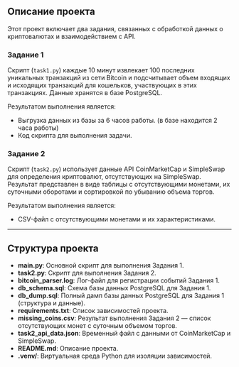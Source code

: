 ## Описание проекта
Этот проект включает два задания, связанных с обработкой данных о криптовалютах и взаимодействием с API. 

### Задание 1
Скрипт (`task1.py`) каждые 10 минут извлекает 100 последних уникальных транзакций из сети Bitcoin и подсчитывает объем входящих и исходящих транзакций для кошельков, участвующих в этих транзакциях. Данные хранятся в базе PostgreSQL. 

Результатом выполнения является:
- Выгрузка данных из базы за 6 часов работы. (в базе находится 2 часа работы)
- Код скрипта для выполнения задачи.

### Задание 2
Скрипт (`task2.py`) использует данные API CoinMarketCap и SimpleSwap для определения криптовалют, отсутствующих на SimpleSwap. Результат представлен в виде таблицы с отсутствующими монетами, их суточными оборотами и сортировкой по убыванию объема торгов.

Результатом выполнения является:
- CSV-файл с отсутствующими монетами и их характеристиками.

---

## Структура проекта
- **main.py**: Основной скрипт для выполнения Задания 1.
- **task2.py**: Скрипт для выполнения Задания 2.
- **bitcoin_parser.log**: Лог-файл для регистрации событий Задания 1.
- **db_schema.sql**: Схема базы данных PostgreSQL для Задания 1.
- **db_dump.sql**: Полный дамп базы данных PostgreSQL для Задания 1 (структура и данные).
- **requirements.txt**: Список зависимостей проекта.
- **missing_coins.csv**: Результат выполнения Задания 2 — список отсутствующих монет с суточным объемом торгов.
- **task2_api_data.json**: Временный файл с данными от CoinMarketCap и SimpleSwap.
- **README.md**: Описание проекта.
- **.venv/**: Виртуальная среда Python для изоляции зависимостей.

